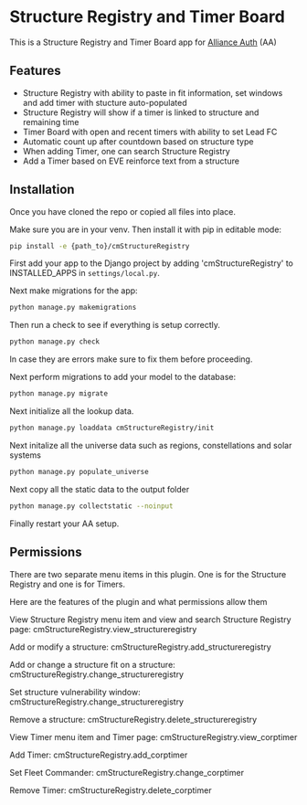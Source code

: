 # Structure Registry and Timer Board

This is a Structure Registry and Timer Board app for [Alliance Auth](https://gitlab.com/allianceauth/allianceauth) (AA) 

## Features

- Structure Registry with ability to paste in fit information, set windows and add timer with stucture auto-populated
- Structure Registry will show if a timer is linked to structure and remaining time
- Timer Board with open and recent timers with ability to set Lead FC
- Automatic count up after countdown based on structure type
- When adding Timer, one can search Structure Registry 
- Add a Timer based on EVE reinforce text from a structure

## Installation

Once you have cloned the repo or copied all files into place.

Make sure you are in your venv. Then install it with pip in editable mode:

```bash
pip install -e {path_to}/cmStructureRegistry
```

First add your app to the Django project by adding 'cmStructureRegistry' to INSTALLED_APPS in `settings/local.py`.

Next make migrations for the app:

```bash
python manage.py makemigrations
```

Then run a check to see if everything is setup correctly.

```bash
python manage.py check
```

In case they are errors make sure to fix them before proceeding.

Next perform migrations to add your model to the database:

```bash
python manage.py migrate
```

Next initialize all the lookup data.

```bash
python manage.py loaddata cmStructureRegistry/init
```

Next initalize all the universe data such as regions, constellations and solar systems

```bash
python manage.py populate_universe
```

Next copy all the static data to the output folder

```bash
python manage.py collectstatic --noinput
```

Finally restart your AA setup.

## Permissions

There are two separate menu items in this plugin. One is for the Structure Registry and one is for Timers.

Here are the features of the plugin and what permissions allow them

View Structure Registry menu item and view and search Structure Registry page:
    cmStructureRegistry.view_structureregistry

Add or modify a structure:
    cmStructureRegistry.add_structureregistry

Add or change a structure fit on a structure:
    cmStructureRegistry.change_structureregistry    

Set structure vulnerability window:
    cmStructureRegistry.change_structureregistry    

Remove a structure:
    cmStructureRegistry.delete_structureregistry    

View Timer menu item and Timer page:
    cmStructureRegistry.view_corptimer

Add Timer:
    cmStructureRegistry.add_corptimer

Set Fleet Commander:
    cmStructureRegistry.change_corptimer

Remove Timer:
    cmStructureRegistry.delete_corptimer












